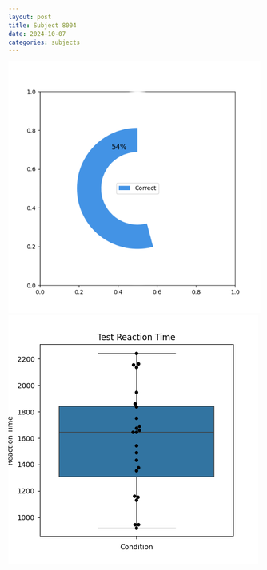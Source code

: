 ```yaml
---
layout: post
title: Subject 8004
date: 2024-10-07
categories: subjects
---
```


![](data/8004/run-6/8004_FN_acc_test.png)
![](data/8004/run-6/8004_FN_rt.png)
